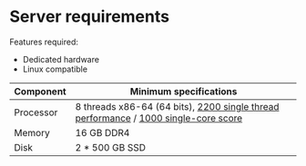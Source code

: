 # Server requirements

Features required:

- Dedicated hardware
- Linux compatible

| Component | Minimum specifications                                                                                                                                                                      |
| --------- | ------------------------------------------------------------------------------------------------------------------------------------------------------------------------------------------- |
| Processor | 8 threads x86-64 (64 bits), [2200 single thread performance](https://www.cpubenchmark.net/singleThread.html) / [1000 single-core score](https://browser.geekbench.com/processor-benchmarks) |
| Memory    | 16 GB DDR4                                                                                                                                                                                  |
| Disk      | 2 \* 500 GB SSD                                                                                                                                                                             |

